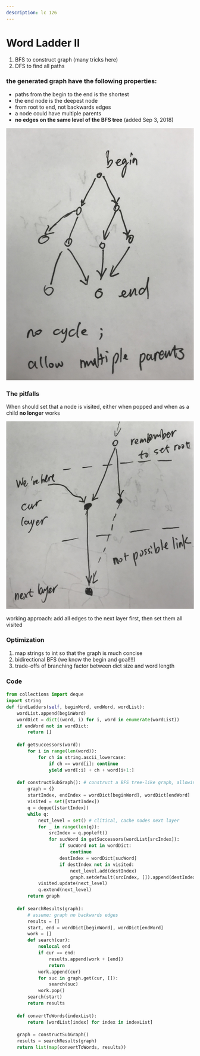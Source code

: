 ```yaml
---
description: lc 126
---
```


# Word Ladder II

1. BFS to construct graph \(many tricks here\)
2. DFS to find all paths

### the generated graph have the following properties:

* paths from the begin to the end is the shortest
* the end node is the deepest node
* from root to end, not backwards edges
* a node could have multiple parents
* **no edges on the same level of the BFS tree** \(added Sep 3, 2018\)

![A possible instance of the constrc](../.gitbook/assets/ladder2-constructed-graph.jpeg)

### The pitfalls

When should set that a node is visited, either when popped and when as a child **no longer** works

![Set when we traverse children, too strict: allow one parent for each node](../.gitbook/assets/set_as_child%20%281%29.jpeg)

working approach: add all edges to the next layer first, then set them all visited



### Optimization

1. map strings to int so that the graph is much concise
2. bidirectional BFS \(we know the begin and goal!!!\)
3. trade-offs of branching factor between dict size and word length

### Code

```python
from collections import deque
import string 
def findLadders(self, beginWord, endWord, wordList):    
    wordList.append(beginWord) 
    wordDict = dict((word, i) for i, word in enumerate(wordList))
    if endWord not in wordDict:
        return []

    def getSuccessors(word):
        for i in range(len(word)):
            for ch in string.ascii_lowercase:
                if ch == word[i]: continue
                yield word[:i] + ch + word[i+1:]

    def constructSubGraph(): # construct a BFS tree-like graph, allowing multiple parents
        graph = {}
        startIndex, endIndex = wordDict[beginWord], wordDict[endWord]
        visited = set([startIndex])
        q = deque([startIndex])
        while q:
            next_level = set() # clitical, cache nodes next layer
            for _ in range(len(q)):
                srcIndex = q.popleft()
                for sucWord in getSuccessors(wordList[srcIndex]):
                    if sucWord not in wordDict:
                        continue
                    destIndex = wordDict[sucWord]
                    if destIndex not in visited:
                        next_level.add(destIndex)
                        graph.setdefault(srcIndex, []).append(destIndex) # add graph suc
            visited.update(next_level)        
            q.extend(next_level)
        return graph

    def searchResults(graph):
        # assume: graph no backwards edges
        results = []
        start, end = wordDict[beginWord], wordDict[endWord]
        work = []
        def search(cur):
            nonlocal end
            if cur == end:
                results.append(work + [end])
                return
            work.append(cur)
            for suc in graph.get(cur, []):
                search(suc)
            work.pop()
        search(start)
        return results

    def convertToWords(indexList):
        return [wordList[index] for index in indexList]

    graph = constructSubGraph()
    results = searchResults(graph)
    return list(map(convertToWords, results))
```

